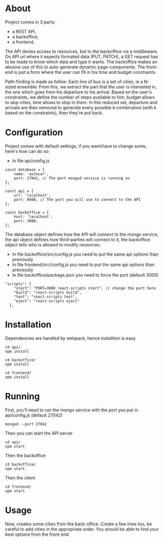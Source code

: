 # About
Project comes in 3 parts:
- a REST API,
- a backoffice,
- a frontend,

The API denies access to resources, but to the backoffice via a middleware.
On API url where it expects formated data (PUT, PATCH), a GET request has to be made to know which data and type it wants.
The backoffice makes an abusive use of this to auto-generate dynamic page-components.
The front-end is just a form where the user can fill in his time and budget constraints.

Path-finding is made as follow:
Each line of bus is a set of cities, ie a N-sized ensemble.
From this, we extract the part that the user is interested in, the one which goes from his departure to his arrival.
Based on the user's constraints, we define the number of steps available to him, budget allows to skip cities, time allows to stop in them.
In this reduced set, departure and arrivals are then removed to generate every possible k-combination (with k based on the constraints), then they're put back.

# Configuration

Project comes with default settings, if you want/have to change some, here's how can do so:

- In file api/config.js 
```
const database = {
	name: 'autocar',
	port: 27042, // The port mongod service is running on
};

const api = {
	url: 'localhost',
	port: 8000, // The port you will use to connect to the API
};

const backoffice = {
	host: 'localhost',
	port: 3000,
};
```
The database object defines how the API will connect to the mongo service, the api object defines how third-parties will connect to it, the backoffice object tells who is allowed to modify resources.

- In file backoffice/src/config.js you need to put the same api options than previously
- In file frontend/src/config.js you need to put the same api options than previously
- In file backoffice/package.json you need to force the port (default 3000)

```
"scripts": {
    "start": "PORT=3000 react-scripts start", // change the port here
    "build": "react-scripts build",
    "test": "react-scripts test",
    "eject": "react-scripts eject"
  },
```
# Installation

Dependencies are handled by webpack, hence installtion is easy

```
cd api/
npm install
```
```
cd backoffice/
npm install
```
```
cd frontend/
npm install
```

# Running
First, you'll need to run the mongo service with the port you put in api/config.js (default 27042)
```
mongod --port 27042
```
Then you can start the API server
```
cd api/
npm start
```
Then the backoffice
```
cd backoffice/
npm start
```
Then the client
```
cd frontend/
npm start
```

# Usage
Now, creates some cities from the back-office.
Create a few lines too, be careful to add cities in the appropriate order.
You should be able to find your best options from the front-end.
